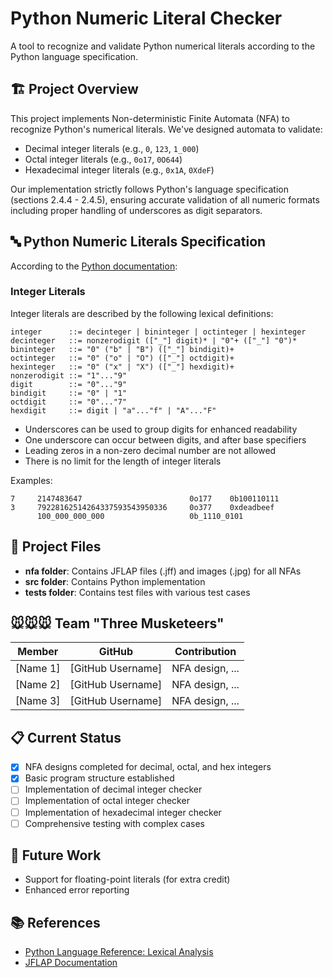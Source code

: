 <!-- @import "[TOC]" {cmd="toc" depthFrom=1 depthTo=6 orderedList=false} -->

# Python Numeric Literal Checker

A tool to recognize and validate Python numerical literals according to the Python language specification.

## 🏗️ Project Overview

This project implements Non-deterministic Finite Automata (NFA) to recognize Python's numerical literals. We've designed automata to validate:

- Decimal integer literals (e.g., `0`, `123`, `1_000`)
- Octal integer literals (e.g., `0o17`, `0O644`)
- Hexadecimal integer literals (e.g., `0x1A`, `0XdeF`)

Our implementation strictly follows Python's language specification (sections 2.4.4 - 2.4.5), ensuring accurate validation of all numeric formats including proper handling of underscores as digit separators.

## 🔤 Python Numeric Literals Specification

According to the [Python documentation](https://docs.python.org/3/reference/lexical_analysis.html#numeric-literals):

### Integer Literals

Integer literals are described by the following lexical definitions:

```
integer      ::= decinteger | bininteger | octinteger | hexinteger
decinteger   ::= nonzerodigit (["_"] digit)* | "0"+ (["_"] "0")*
bininteger   ::= "0" ("b" | "B") (["_"] bindigit)+
octinteger   ::= "0" ("o" | "O") (["_"] octdigit)+
hexinteger   ::= "0" ("x" | "X") (["_"] hexdigit)+
nonzerodigit ::= "1"..."9"
digit        ::= "0"..."9"
bindigit     ::= "0" | "1"
octdigit     ::= "0"..."7"
hexdigit     ::= digit | "a"..."f" | "A"..."F"
```

- Underscores can be used to group digits for enhanced readability
- One underscore can occur between digits, and after base specifiers
- Leading zeros in a non-zero decimal number are not allowed
- There is no limit for the length of integer literals

Examples:

```
7     2147483647                        0o177    0b100110111
3     79228162514264337593543950336     0o377    0xdeadbeef
      100_000_000_000                   0b_1110_0101
```

## 📁 Project Files

- **nfa folder**: Contains JFLAP files (.jff) and images (.jpg) for all NFAs
- **src folder**: Contains Python implementation
- **tests folder**: Contains test files with various test cases

## 🐭🐭🐭 Team "Three Musketeers"

| Member   | GitHub            | Contribution    |
| -------- | ----------------- | --------------- |
| [Name 1] | [GitHub Username] | NFA design, ... |
| [Name 2] | [GitHub Username] | NFA design, ... |
| [Name 3] | [GitHub Username] | NFA design, ... |

## 📋 Current Status

- [x] NFA designs completed for decimal, octal, and hex integers
- [x] Basic program structure established
- [ ] Implementation of decimal integer checker
- [ ] Implementation of octal integer checker
- [ ] Implementation of hexadecimal integer checker
- [ ] Comprehensive testing with complex cases

## 🔮 Future Work

- Support for floating-point literals (for extra credit)
- Enhanced error reporting

## 📚 References

- [Python Language Reference: Lexical Analysis](https://docs.python.org/3/reference/lexical_analysis.html#numeric-literals)
- [JFLAP Documentation](https://www.jflap.org/jflaptmp/)
